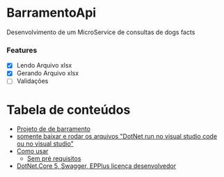 # BarramentoApi
Desenvolvimento de um MicroService  de consultas de dogs facts

### Features

- [x] Lendo Arquivo xlsx
- [x] Gerando Arquivo xlsx
- [ ] Validações 

Tabela de conteúdos
=================
<!--ts-->
   * [Projeto de de barramento](#Sobre)
   * [somente baixar e rodar os arquivos "DotNet run no visual studio code ou no visual studio"](#Como-Rodar)
   * [Como usar](#como-usar)
      * [Sem pré requisitos](#Sem-Requisitos)
   * [DotNet.Core 5, Swagger, EPPlus licença desenvolvedor](#tecnologias)
<!--te-->
